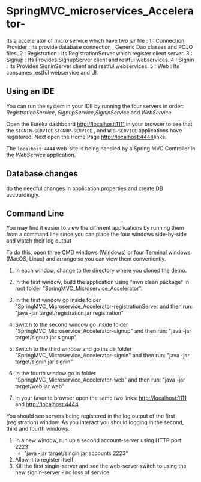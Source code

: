 # SpringMVC_microservices_Accelerator-

Its a accelerator of micro service which have two jar file :
1 : Connection Provider : its provide database connection , Generic Dao classes and POJO files.
2 : Registration : Its RegistrationServer which register client server.
3 : Signup : Its Provides SignupServer client and restful webservices.
4 : Signin : Its Provides SigninServer client and restful webservices.
5 : Web    : Its consumes restful webservice and UI.


## Using an IDE

You can run the system in your IDE by running the four servers in order: _RegistrationService_, _SignupService_,_SigninService_ and _WebService_.

Open the Eureka dashboard [http://localhost:1111](http://localhost:1111) in your browser to see that the `SIGNIN-SERVICE` `SIGNUP-SERVICE` , and `WEB-SERVICE` applications have registered.  Next open the Home Page [http://localhost:4444](http://localhost:4444)links.

The `localhost:4444` web-site is being handled by a Spring MVC Controller in the _WebService_ application.

## Database changes
do the needful changes in application.properties and create DB accourdingly. 

## Command Line

You may find it easier to view the different applications by running them from a command line since you can place the four windows side-by-side and watch their log output

To do this, open three CMD windows (Windows) or four Terminal windows (MacOS, Linux) and arrange so you can view them conveniently.

 1. In each window, change to the directory where you cloned the demo.
 2. In the first window, build the application using "mvn clean package" in root folder "SpringMVC_Microservice_Accelerator".
 3. In the first window
		 go inside folder  "SpringMVC_Microservice_Accelerator-registrationServer and then 
		 run: "java -jar target/registration.jar registration"
 4. Switch to the second window 
		 go inside folder  "SpringMVC_Microservice_Accelerator-signup" and then
		 run: "java -jar target/signup.jar signup"
		 
 5. Switch to the third window and 
		 go inside folder  "SpringMVC_Microservice_Accelerator-signin" and then
		 run: "java -jar target/signin.jar signin"
		 
 6. In the fourth window
		 go in folder  "SpringMVC_Microservice_Accelerator-web" and then
		 run: "java -jar target/web.jar web"
		 
 1. In your favorite browser open the same two links: [http://localhost:1111](http://localhost:1111) and [http://localhost:4444](http://localhost:4444)


You should see servers being registered in the log output of the first (registration) window.
As you interact you should logging in the second, third and fourth windows.

 1. In a new window, run up a second account-server using HTTP port 2223:
     * "java -jar target/singin.jar accounts 2223"
 1. Allow it to register itself
 1. Kill the first singin-server and see the web-server switch to using the new signin-server - no loss of service.